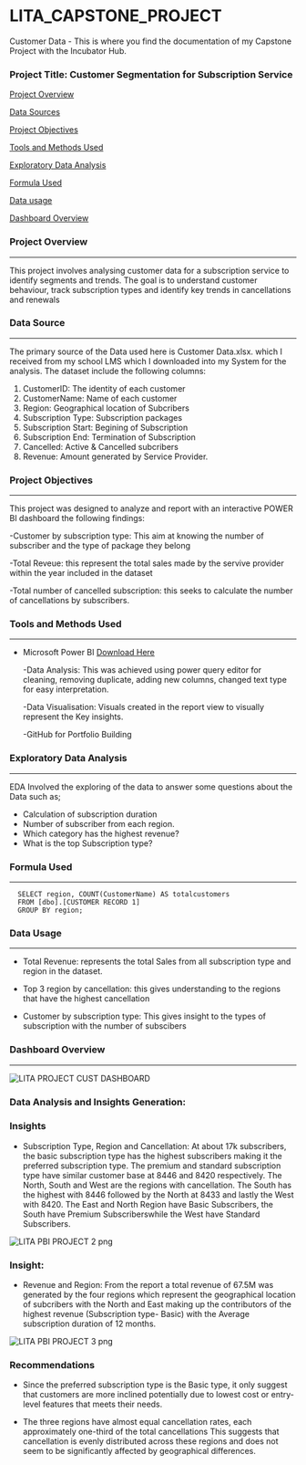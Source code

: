 # LITA_CAPSTONE_PROJECT
Customer Data - This is where you find the documentation of my Capstone Project with the Incubator Hub.  
### Project Title: Customer Segmentation for Subscription Service

[Project Overview](#project-overview)

[Data Sources](#data-sources)

[Project Objectives](#project-objectives)

[Tools and Methods Used](#tools-and-methods-used)

[Exploratory Data Analysis](#exploratory-data-analysis)

[Formula Used](#formula-used)

[Data usage](#data-usage)

[Dashboard Overview](#dashboard-overview)


### Project Overview
---
This project involves analysing customer data for a subscription service to identify segments and trends. The goal is to
understand customer behaviour, track subscription types and identify key trends in cancellations and renewals

### Data Source
---
The primary source of the Data used here is Customer Data.xlsx. which I received from my school 
LMS which I downloaded into my System for the analysis. The dataset include the following columns:

1. CustomerID: The identity of each customer
2. CustomerName: Name of each customer
3. Region: Geographical location of Subcribers
4. Subscription Type: Subscription packages
5. Subscription Start: Begining of Subscription
6. Subscription End: Termination of Subscription
7. Cancelled: Active & Cancelled subcribers
8. Revenue: Amount generated by Service Provider.  

### Project Objectives
 ---
This project was designed to analyze and report with an interactive POWER BI dashboard the following findings:

  -Customer by subscription type: This aim at knowing the number of subscriber and the type of package they belong
 
  -Total Reveue: this represent the total sales made by the servive provider within the year included in the dataset  
               
  -Total number of cancelled subscription: this seeks to calculate the number of cancellations by subscribers.

  ### Tools and Methods Used
   ---
- Microsoft Power BI [Download Here](https://www.microsoft.com)
    
  -Data Analysis: This was achieved using power query editor for cleaning, removing duplicate, adding new columns, changed text type
      for easy interpretation. 
     
  -Data Visualisation: Visuals created in the report view  to visually represent the Key insights. 
    
  -GitHub for Portfolio Building

### Exploratory Data Analysis
---
EDA Involved the exploring of the data to answer some questions about the Data such as;

  - Calculation of subscription duration
  - Number of subscriber from each region.
  - Which category has the highest revenue?
  - What is the top Subscription type?
  
### Formula Used
---

```
  SELECT region, COUNT(CustomerName) AS totalcustomers
  FROM [dbo].[CUSTOMER RECORD 1]
  GROUP BY region;
```

### Data Usage 
---

   - Total Revenue: represents the total Sales from all subscription type and region in the dataset.

  - Top 3  region by cancellation: this gives understanding to the regions that have the highest cancellation 
    
  - Customer by subscription type: This gives insight to the types of subscription with the number of subscibers

### Dashboard Overview
---
 

![LITA PROJECT CUST  DASHBOARD](https://github.com/user-attachments/assets/8420f504-487e-43d6-8a8a-dbbbeaddbd7b)


### Data Analysis and Insights Generation:

### Insights

- Subscription Type, Region and Cancellation: At about 17k subscribers, the basic subscription type has the highest
   subscribers making it the preferred subscription type. The premium and standard subscription type have similar
   customer base at 8446 and 8420 respectively. The North, South and West are the regions with cancellation.
   The South has the highest with 8446 followed by the North at 8433 and lastly the West with 8420.
   The East and North Region have Basic Subscribers, the South have Premium Subscriberswhile the West
   have Standard Subscribers.


   
![LITA PBI PROJECT  2 png](https://github.com/user-attachments/assets/30edd1d9-3fac-4ea9-875d-609b0943255d)


### Insight:
  - Revenue and Region: From the report a total revenue of 67.5M was generated by the four regions which represent 
    the geographical location of subcribers with the North and East making up the contributors of the highest revenue
    (Subscription type- Basic) with the Average subscription duration of 12 months.




  ![LITA PBI PROJECT  3 png](https://github.com/user-attachments/assets/042e8d93-05c9-459a-930e-885d5a753f7b)



### Recommendations

- Since the preferred subscription type is the Basic type, it only suggest that customers are more inclined
  potentially due to lowest cost or entry-level features that meets their needs.

- The three regions have almost equal cancellation rates, each approximately one-third of the total cancellations
  This suggests that cancellation is evenly distributed across these regions and does not seem to be significantly
  affected by geographical differences.   

  
